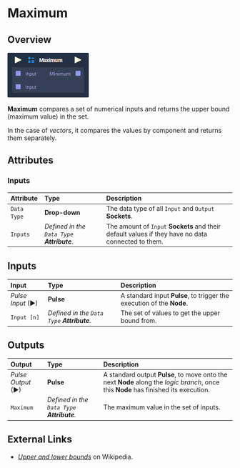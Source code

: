 # Maximum

## Overview

![The Maximum Node.](../../.gitbook/assets/node-maximum.png)

**Maximum** compares a set of numerical inputs and returns the upper bound \(maximum value\) in the set.

In the case of _vectors_, it compares the values by component and returns them separately.

## Attributes

### Inputs

| Attribute | Type | Description |
| :--- | :--- | :--- |
| `Data Type` | **Drop-down** | The data type of all `Input` and `Output` **Sockets**. |
| `Inputs` | _Defined in the `Data Type` **Attribute**_. | The amount of `Input` **Sockets** and their default values if they have no data connected to them. |

## Inputs

| Input | Type | Description |
| :--- | :--- | :--- |
| _Pulse Input_ \(►\) | **Pulse** | A standard input **Pulse**, to trigger the execution of the **Node**. |
| `Input [n]` | _Defined in the `Data Type` **Attribute**._ | The set of values to get the upper bound from. |

## Outputs

| Output | Type | Description |
| :--- | :--- | :--- |
| _Pulse Output_ \(►\) | **Pulse** | A standard output **Pulse**, to move onto the next **Node** along the _logic branch_, once this **Node** has finished its execution. |
| `Maximum` | _Defined in the `Data Type` **Attribute**._ | The maximum value in the set of inputs. |

## External Links

* [_Upper and lower bounds_](https://en.wikipedia.org/wiki/Upper_and_lower_bounds) on Wikipedia.

